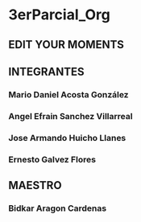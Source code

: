 # 3erParcial_Org

## EDIT YOUR MOMENTS

## INTEGRANTES

### Mario Daniel Acosta González
### Angel Efrain Sanchez Villarreal
### Jose Armando Huicho Llanes
### Ernesto Galvez Flores

## MAESTRO 

### Bidkar Aragon Cardenas